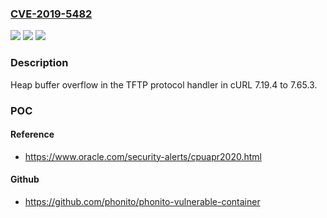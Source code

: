 ### [CVE-2019-5482](https://cve.mitre.org/cgi-bin/cvename.cgi?name=CVE-2019-5482)
![](https://img.shields.io/static/v1?label=Product&message=curl&color=blue)
![](https://img.shields.io/static/v1?label=Version&message=n%2Fa&color=blue)
![](https://img.shields.io/static/v1?label=Vulnerability&message=Heap%20Overflow%20(CWE-122)&color=brighgreen)

### Description

Heap buffer overflow in the TFTP protocol handler in cURL 7.19.4 to 7.65.3.

### POC

#### Reference
- https://www.oracle.com/security-alerts/cpuapr2020.html

#### Github
- https://github.com/phonito/phonito-vulnerable-container

